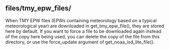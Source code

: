 files/tmy_epw_files/
--------------------------
When TMY EPW files (EPWs containing meteorology based on a typical meteorological year) 
are downloaded in get_tmy_epw_file(), they are stored here by default. If you 
want to force a file to be downloaded again instead of the copy here being used, you 
can delete the copy of the file from this directory, or use the force_update argument 
of get_noaa_isd_lite_file().